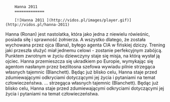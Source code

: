 
        Hanna 2011 
        =============
        
        [![Hanna 2011 ](http://vidos.pl/images/player.gif)](http://vidos.pl/hanna-2011)
        
        
 Hanna (Ronan) jest nastolatka, która jako jedna z niewielu rówieśnic, posiada siłę i sprawność żołnierza. A wszystko dlatego, że została wychowana przez ojca (Bana), byłego agenta CIA w fińskiej dziczy. Trening jaki przeszła służyć miał jednemu celowi - zostanie perfekcyjnym zabójcą. Punktem zwrotnym w życiu dziewczyny staje się misja, na którą wysłał ją ojciec. Hanna przemieszcza się ukradkiem po Europie, wymykając się agentom nasłanym przez bezlitosna szefowa wywiadu pilnie strzegąca własnych tajemnic (Blanchett). Będąc już blisko celu, Hanna staje przed zdumiewającymi odkryciami dotyczącymi jej życia i pytaniami na temat człowieczeństwa.  ... strzegąca własnych tajemnic (Blanchett). Będąc już blisko celu, Hanna staje przed zdumiewającymi odkryciami dotyczącymi jej życia i pytaniami na temat człowieczeństwa.
    
